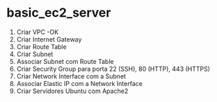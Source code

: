 # basic_ec2_server

1. Criar VPC -OK
2. Criar Internet Gateway  
3. Criar Route Table  
4. Criar Subnet  
5. Associar Subnet com Route Table  
6. Criar Security Group para porta 22 (SSH), 80 (HTTP), 443 (HTTPS)  
7. Criar Network Interface com a Subnet  
8. Associar Elastic IP com a Network Interface  
9. Criar Servidores Ubuntu com Apache2  
